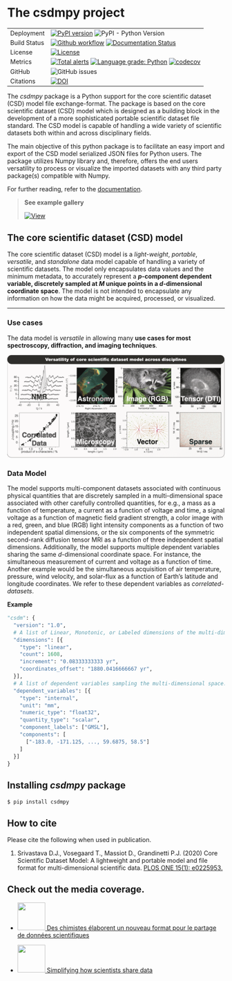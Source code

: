 # The csdmpy project

|              |                                                                                                                                                                                                                                                                                                                                                                                                                                                                                                                                                                              |
| ------------ | ---------------------------------------------------------------------------------------------------------------------------------------------------------------------------------------------------------------------------------------------------------------------------------------------------------------------------------------------------------------------------------------------------------------------------------------------------------------------------------------------------------------------------------------------------------------------------- |
| Deployment   | [![PyPI version](https://img.shields.io/pypi/v/csdmpy.svg?style=flat&logo=pypi&logoColor=white)](https://pypi.python.org/pypi/csdmpy) ![PyPI - Python Version](https://img.shields.io/pypi/pyversions/csdmpy)                                                                                                                                                                                                                                                                                                                                                                |
| Build Status | [![Github workflow](<https://img.shields.io/github/workflow/status/deepanshs/csdmpy/CI%20(pip)?logo=GitHub>)](https://github.com/DeepanshS/csdmpy/actions) [![Documentation Status](https://readthedocs.org/projects/csdmpy/badge/?version=stable)](https://csdmpy.readthedocs.io/en/stable/?badge=stable)                                                                                                                                        |
| License      | [![License](https://img.shields.io/badge/License-BSD%203--Clause-blue.svg)](https://opensource.org/licenses/BSD-3-Clause)                                                                                                                                                                                                                                                                                                                                                                                                                                                    |
| Metrics      | [![Total alerts](https://img.shields.io/lgtm/alerts/g/DeepanshS/csdmpy.svg?logo=lgtm&logoWidth=18)](https://lgtm.com/projects/g/DeepanshS/csdmpy/alerts/) [![Language grade: Python](https://img.shields.io/lgtm/grade/python/g/DeepanshS/csdmpy.svg?logo=lgtm&logoWidth=18)](https://lgtm.com/projects/g/DeepanshS/csdmpy/context:python) [![codecov](https://codecov.io/gh/DeepanshS/csdmpy/branch/master/graph/badge.svg)](https://codecov.io/gh/DeepanshS/csdmpy) |
| GitHub       | ![GitHub issues](https://img.shields.io/github/issues-raw/deepanshs/csdmpy)                                                                                                                                                                                                                                                                                                                                                                                                                                                                                                  |
| Citations    | [![DOI](<https://img.shields.io/badge/DOI-PLOS%20ONE%2015(1):%20e0225953-blueviolet>)](https://doi.org/10.1371/journal.pone.0225953)                                                                                                                                                                                                                                                                                                                               |

The _csdmpy_ package is a Python support for the core scientific
dataset (CSD) model file exchange-format.
The package is based on the core scientific dataset (CSD) model which is
designed as a building block in the development of a more sophisticated
portable scientific dataset file standard.
The CSD model is capable of handling a wide variety of
scientific datasets both within and across disciplinary fields.

The main objective of this python package is to facilitate an easy import and
export of the CSD model serialized JSON files for Python users. The
package utilizes Numpy library and, therefore, offers the end users versatility
to process or visualize the imported datasets with any third party package(s)
compatible with Numpy.

For further reading, refer to the [documentation](https://csdmpy.readthedocs.io/en/latest/).

> **See example gallery**
>
> [![View](https://img.shields.io/badge/View-Example%20Gallery-Purple?size=large)](https://csdmpy.readthedocs.io/en/latest/auto_examples/index.html)

## The core scientific dataset (CSD) model

The core scientific dataset (CSD) model is a _light-weight_, _portable_,
_versatile_, and _standalone_ data model capable of handling a variety of
scientific datasets. The model only encapsulates
data values and the minimum metadata, to accurately represent a **_p_-component
dependent variable,
discretely sampled at _M_ unique points in a _d_-dimensional coordinate space**.
The model is not intended to encapsulate
any information on how the data might be acquired, processed, or visualized.

---
### Use cases
The data model is _versatile_ in allowing many **use cases for most spectroscopy,
diffraction, and imaging techniques**.

![](/docs/_static/csdm.png "")

### Data Model

The model supports multi-component datasets associated with continuous
physical quantities that are discretely sampled in a multi-dimensional space
associated with other carefully controlled quantities, for e.g., a mass as a
function of temperature, a current as a function of voltage and time, a signal
voltage as a function of magnetic field gradient strength, a color image with
a red, green, and blue (RGB) light intensity components as a function of two
independent spatial dimensions, or the six components of the symmetric
second-rank diffusion tensor MRI as a function of three independent spatial
dimensions. Additionally, the model supports multiple dependent variables
sharing the same _d_-dimensional coordinate space. For instance,
the simultaneous measurement of current and voltage as a function of time.
Another example would be the simultaneous acquisition of air temperature,
pressure, wind velocity, and
solar-flux as a function of Earth’s latitude and longitude coordinates. We
refer to these dependent variables as _correlated-datasets_.

**Example**
```py
"csdm": {
  "version": "1.0",
  # A list of Linear, Monotonic, or Labeled dimensions of the multi-dimensional space.
  "dimensions": [{
    "type": "linear",
    "count": 1608,
    "increment": "0.08333333333 yr",
    "coordinates_offset": "1880.0416666667 yr",
  }],
  # A list of dependent variables sampling the multi-dimensional space.
  "dependent_variables": [{
    "type": "internal",
    "unit": "mm",
    "numeric_type": "float32",
    "quantity_type": "scalar",
    "component_labels": ["GMSL"],
    "components": [
      ["-183.0, -171.125, ..., 59.6875, 58.5"]
    ]
  }]
}
```
## Installing _csdmpy_ package

    $ pip install csdmpy

## How to cite

Please cite the following when used in publication.

1. Srivastava D.J., Vosegaard T., Massiot D., Grandinetti P.J. (2020) Core Scientific Dataset Model: A lightweight and portable model and file format for multi-dimensional scientific data. [PLOS ONE 15(1): e0225953.](https://doi.org/10.1371/journal.pone.0225953)

## Check out the media coverage.

- [<img src="https://inc.cnrs.fr/sites/institut_inc/files/styles/top_left/public/image/cnrs_20180120_0025%20%281%29.jpg?itok=i3wlyGBq" height="64" width="64"> Des chimistes élaborent un nouveau format pour le partage de données scientifiques](https://inc.cnrs.fr/fr/cnrsinfo/des-chimistes-elaborent-un-nouveau-format-pour-le-partage-de-donnees-scientifiques)

- [<img src="https://www.technology.org/texorgwp/wp-content/uploads/2020/01/1920_data-1536x1024.jpg" height="64" width="64"> Simplifying how scientists share data](https://www.technology.org/2020/01/03/simplifying-how-scientists-share-data/)
